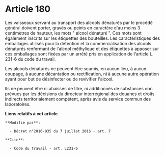 # Article 180

Les vaisseaux servant au transport des alcools dénaturés par le procédé général doivent porter, gravés ou peints en caractère
d'au moins 3 centimètres de hauteur, les mots " alcool dénaturé ". Ces mots sont également inscrits sur les étiquettes des
bouteilles. Les caractéristiques des emballages utilisés pour la détention et la commercialisation des alcools dénaturés
renfermant de l'alcool méthylique et des étiquettes à apposer sur ces emballages sont fixées par un arrêté pris en
application de l'article L. 231-6 du code du travail. 

Les alcools dénaturés ne peuvent être soumis, en aucun lieu, à aucun coupage, à aucune décantation ou rectification, ni à
aucune autre opération ayant pour but de désinfecter ou de revivifier l'alcool. 

Ils ne peuvent être ni abaissés de titre, ni additionnés de substances non prévues par les décisions du directeur
interrégional des douanes et droits indirects territorialement compétent, après avis du service commun des laboratoires.

**Liens relatifs à cet article**

	**Modifié par**:

	  - Décret n°2016-935 du 7 juillet 2016 - art. 7

	**Cite**:

	  - Code du travail - art. L231-6
